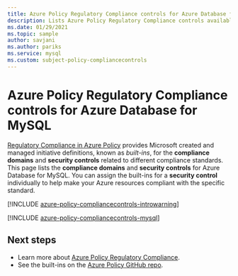 ```yaml
---
title: Azure Policy Regulatory Compliance controls for Azure Database for MySQL
description: Lists Azure Policy Regulatory Compliance controls available for Azure Database for MySQL. These built-in policy definitions provide common approaches to managing the compliance of your Azure resources.
ms.date: 01/29/2021
ms.topic: sample
author: savjani
ms.author: pariks
ms.service: mysql
ms.custom: subject-policy-compliancecontrols
---
```

# Azure Policy Regulatory Compliance controls for Azure Database for MySQL

[Regulatory Compliance in Azure Policy](../governance/policy/concepts/regulatory-compliance.md)
provides Microsoft created and managed initiative definitions, known as _built-ins_, for the
**compliance domains** and **security controls** related to different compliance standards. This
page lists the **compliance domains** and **security controls** for Azure Database for MySQL. You
can assign the built-ins for a **security control** individually to help make your Azure resources
compliant with the specific standard.

[!INCLUDE [azure-policy-compliancecontrols-introwarning](../../includes/policy/standards/intro-warning.md)]

[!INCLUDE [azure-policy-compliancecontrols-mysql](../../includes/policy/standards/byrp/microsoft.dbformysql.md)]

## Next steps

- Learn more about [Azure Policy Regulatory Compliance](../governance/policy/concepts/regulatory-compliance.md).
- See the built-ins on the [Azure Policy GitHub repo](https://github.com/Azure/azure-policy).
